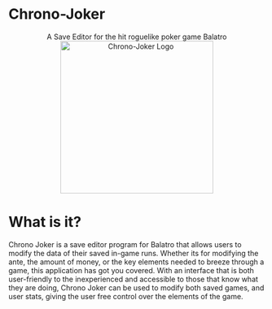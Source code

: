 # Chrono-Joker
<center>A Save Editor for the hit roguelike poker game Balatro<br>
<img src="https://github.com/user-attachments/assets/82984856-91b9-40e0-ad33-bfbe1b85387e" width="300" alt="Chrono-Joker Logo" /></center>

# What is it?
Chrono Joker is a save editor program for Balatro that allows users to modify the data of their saved in-game runs. Whether its for modifying the ante, the amount of money, or the key elements needed to breeze through a game, this application has got you covered. With an interface that is both user-friendly to the inexperienced and accessible to those that know what they are doing, Chrono Joker can be used to modify both
saved games, and user stats, giving the user free control over the elements of the game.
